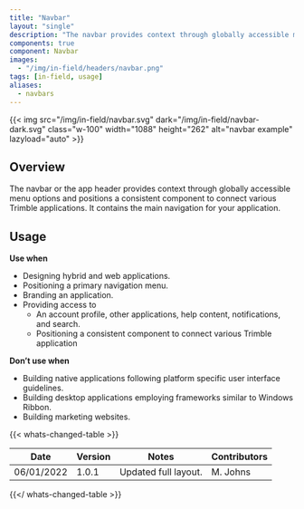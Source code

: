 ```yaml
---
title: "Navbar"
layout: "single"
description: "The navbar provides context through globally accessible menu options."
components: true
component: Navbar
images:
  - "/img/in-field/headers/navbar.png"
tags: [in-field, usage]
aliases:
  - navbars
---
```


{{< img src="/img/in-field/navbar.svg" dark="/img/in-field/navbar-dark.svg" class="w-100" width="1088" height="262" alt="navbar example" lazyload="auto" >}}

## Overview

The navbar or the app header provides context through globally accessible menu options and positions a consistent component to connect various Trimble applications. It contains the main navigation for your application.

## Usage

**Use when**

- Designing hybrid and web applications.
- Positioning a primary navigation menu.
- Branding an application.
- Providing access to
  - An account profile, other applications, help content, notifications, and search.
  - Positioning a consistent component to connect various Trimble application

**Don’t use when**

- Building native applications following platform specific user interface guidelines.
- Building desktop applications employing frameworks similar to Windows Ribbon.
- Building marketing websites.

{{< whats-changed-table >}}

| Date       | Version | Notes                | Contributors |
| ---------- | ------- | -------------------- | ------------ |
| 06/01/2022 | 1.0.1   | Updated full layout. | M. Johns     |

{{</ whats-changed-table >}}
